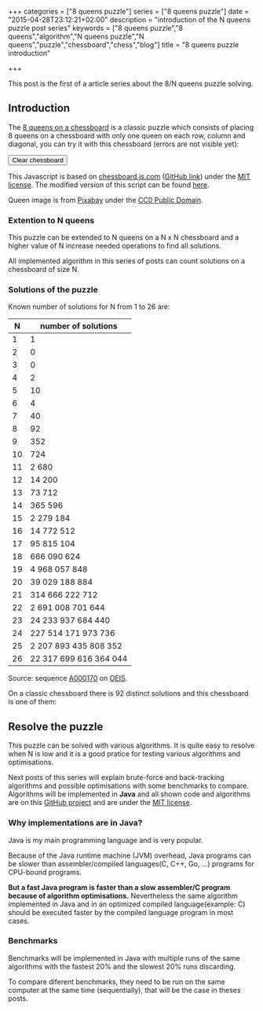 +++
categories = ["8 queens puzzle"]
series = ["8 queens puzzle"]
date = "2015-04-28T23:12:21+02:00"
description = "introduction of the N queens puzzle post series"
keywords = ["8 queens puzzle","8 queens","algorithm","N queens puzzle","N queens","puzzle","chessboard","chess","blog"]
title = "8 queens puzzle introduction"

+++

This post is the first of a article series about the 8/N queens puzzle solving.

## Introduction

The [8 queens on a chessboard](http://en.wikipedia.org/wiki/Eight_queens_puzzle) is a classic puzzle which consists of placing 8 queens on a chessboard with only one queen on each row, column and diagonal, you can try it with this chessboard (errors are not visible yet):

<div id="board" style="width: 400px"></div>

<input type="button" id="clearButton" value="Clear chessboard"></input>

<script>
	var board = new ChessBoard('board', {
		draggable: true,
		dropOffBoard: 'trash',
		sparePieces: true,
		showNotation: false
	});
	$('#clearButton').on('click', board.clear);
</script>

This Javascript is based on [chessboard.js.com](http://chessboardjs.com/) ([GitHub link](https://github.com/oakmac/chessboardjs/)) under the [MIT license](https://github.com/oakmac/chessboardjs/blob/master/LICENSE). The modified version of this script can be found [here](https://github.com/Sylvain-Bugat/blog-sources/blob/master/themes/hyde-x/static/js/chessboard/chessboard-0.3.0.js).

Queen image is from [Pixabay](http://pixabay.com/en/chess-queen-meeple-white-game-36310/) under the [CC0 Public Domain](http://creativecommons.org/publicdomain/zero/1.0/deed).

### Extention to N queens

This puzzle can be extended to N queens on a N x N chessboard and a higher value of N increase needed operations to find all solutions.

All implemented algorithm in this series of posts can count solutions on a chessboard of size N.

### Solutions of the puzzle

Known number of solutions for N from 1 to 26 are:

| N | number of solutions |
| ------------- | ----------- |
| 1 | 1 |
| 2 | 0 |
| 3 | 0 |
| 4 | 2 |
| 5 | 10 |
| 6 | 4 |
| 7 | 40 |
| 8 | 92 |
| 9 | 352 |
| 10 | 724 |
| 11 | 2 680 |
| 12 | 14 200 |
| 13 | 73 712 |
| 14 | 365 596 |
| 15 | 2 279 184 |
| 16 | 14 772 512 |
| 17 | 95 815 104 |
| 18 | 666 090 624 |
| 19 | 4 968 057 848 |
| 20 | 39 029 188 884 |
| 21 | 314 666 222 712 |
| 22 | 2 691 008 701 644 |
| 23 | 24 233 937 684 440 |
| 24 | 227 514 171 973 736 |
| 25 | 2 207 893 435 808 352 |
| 26 | 22 317 699 616 364 044 |

Source: sequence [A000170](http://oeis.org/A000170) on [OEIS](http://oeis.org/).

On a classic chessboard there is 92 distinct solutions and this chessboard is one of them:

<div id="solutionBoard" style="width: 400px"></div>

<script>
	var positions = {
		c8: 'wQ',
		e7: 'wQ',
		h6: 'wQ',
		d5: 'wQ',
		a4: 'wQ',
		g3: 'wQ',
		b2: 'wQ',
		f1: 'wQ'
	};
	new ChessBoard('solutionBoard', {
		position: positions,
		showNotation: false
	});
</script>

## Resolve the puzzle

This puzzle can be solved with various algorithms. It is quite easy to resolve when N is low and it is a good pratice for testing various algorithms and optimisations.

Next posts of this series will explain brute-force and back-tracking algorithms and possible optimisations with some benchmarks to compare. Algorithms will be implemented in **Java** and all shown code and algorithms are on this [GitHub project](https://github.com/Sylvain-Bugat/N-queens-puzzle-solvers) and are under the [MIT license](https://github.com/Sylvain-Bugat/N-queens-puzzle-solvers/blob/master/LICENSE).

### Why implementations are in Java?

Java is my main programming language and is very popular.

Because of the Java runtime machine (JVM) overhead, Java programs can be slower than assembler/compiled languages(C, C++, Go, ...) programs for CPU-bound programs.

**But a fast Java program is faster than a slow assembler/C program because of algorithm optimisations.**
Nevertheless the same algorithm implemented in Java and in an optimized compiled language(example: C) should be executed faster by the compiled language program in most cases.

### Benchmarks

Benchmarks will be implemented in Java with multiple runs of the same algorithms with the fastest 20% and the slowest 20% runs discarding.

To compare diferent benchmarks, they need to be run on the same computer at the same time (sequentially), that will be the case in theses posts.

